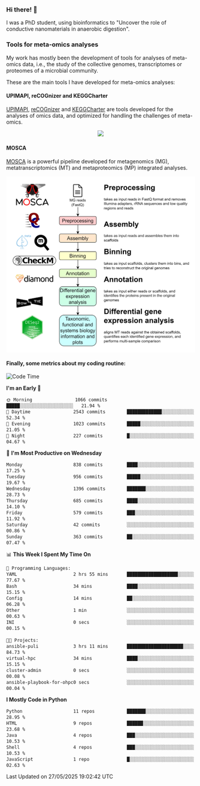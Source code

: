 ### Hi there! 👋

I was a PhD student, using bioinformatics to "Uncover the role of conductive nanomaterials in anaerobic digestion".

### Tools for meta-omics analyses

My work has mostly been the development of tools for analyses of meta-omics data, i.e., the study of the collective genomes, transcriptomes or proteomes of a microbial community.

These are the main tools I have developed for meta-omics analyses:

#### UPIMAPI, reCOGnizer and KEGGCharter

[UPIMAPI](https://github.com/iquasere/UPIMAPI), [reCOGnizer](https://github.com/iquasere/reCOGnizer) and [KEGGCharter](https://github.com/iquasere/KEGGCharter) are tools developed for the analyses of omics data, and optimized for handling the challenges of meta-omics.

<p align="center">
    <img src="assets/annotation_paper.png">
</p>

#### MOSCA

[MOSCA](https://github.com/iquasere/MOSCA) is a powerful pipeline developed for metagenomics (MG), metatranscriptomics (MT) and metaproteomics (MP) integrated analyses.

<p align="center">
    <img src="assets/mosca_workflow.png" align="center" width="700">
</p>


#### Finally, some metrics about my coding routine:

<!--START_SECTION:waka-->
![Code Time](http://img.shields.io/badge/Code%20Time-947%20hrs%204%20mins-blue)

**I'm an Early 🐤** 

```text
🌞 Morning                1066 commits        █████░░░░░░░░░░░░░░░░░░░░   21.94 % 
🌆 Daytime                2543 commits        █████████████░░░░░░░░░░░░   52.34 % 
🌃 Evening                1023 commits        █████░░░░░░░░░░░░░░░░░░░░   21.05 % 
🌙 Night                  227 commits         █░░░░░░░░░░░░░░░░░░░░░░░░   04.67 % 
```
📅 **I'm Most Productive on Wednesday** 

```text
Monday                   838 commits         ████░░░░░░░░░░░░░░░░░░░░░   17.25 % 
Tuesday                  956 commits         █████░░░░░░░░░░░░░░░░░░░░   19.67 % 
Wednesday                1396 commits        ███████░░░░░░░░░░░░░░░░░░   28.73 % 
Thursday                 685 commits         ████░░░░░░░░░░░░░░░░░░░░░   14.10 % 
Friday                   579 commits         ███░░░░░░░░░░░░░░░░░░░░░░   11.92 % 
Saturday                 42 commits          ░░░░░░░░░░░░░░░░░░░░░░░░░   00.86 % 
Sunday                   363 commits         ██░░░░░░░░░░░░░░░░░░░░░░░   07.47 % 
```


📊 **This Week I Spent My Time On** 

```text
💬 Programming Languages: 
YAML                     2 hrs 55 mins       ███████████████████░░░░░░   77.67 % 
Bash                     34 mins             ████░░░░░░░░░░░░░░░░░░░░░   15.15 % 
Config                   14 mins             ██░░░░░░░░░░░░░░░░░░░░░░░   06.28 % 
Other                    1 min               ░░░░░░░░░░░░░░░░░░░░░░░░░   00.63 % 
INI                      0 secs              ░░░░░░░░░░░░░░░░░░░░░░░░░   00.15 % 

🐱‍💻 Projects: 
ansible-puli             3 hrs 11 mins       █████████████████████░░░░   84.73 % 
virtual-hpc              34 mins             ████░░░░░░░░░░░░░░░░░░░░░   15.15 % 
cluster-admin            0 secs              ░░░░░░░░░░░░░░░░░░░░░░░░░   00.08 % 
ansible-playbook-for-ohpc0 secs              ░░░░░░░░░░░░░░░░░░░░░░░░░   00.04 % 
```

**I Mostly Code in Python** 

```text
Python                   11 repos            ███████░░░░░░░░░░░░░░░░░░   28.95 % 
HTML                     9 repos             ██████░░░░░░░░░░░░░░░░░░░   23.68 % 
Java                     4 repos             ███░░░░░░░░░░░░░░░░░░░░░░   10.53 % 
Shell                    4 repos             ███░░░░░░░░░░░░░░░░░░░░░░   10.53 % 
JavaScript               1 repo              █░░░░░░░░░░░░░░░░░░░░░░░░   02.63 % 
```




 Last Updated on 27/05/2025 19:02:42 UTC
<!--END_SECTION:waka-->
